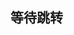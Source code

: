 ## 等待跳转


<script>
    window.location.href = "http://ning0ing.com/2020-06-26-zhaichao"; //指定要跳转到的目标页面
</script>
